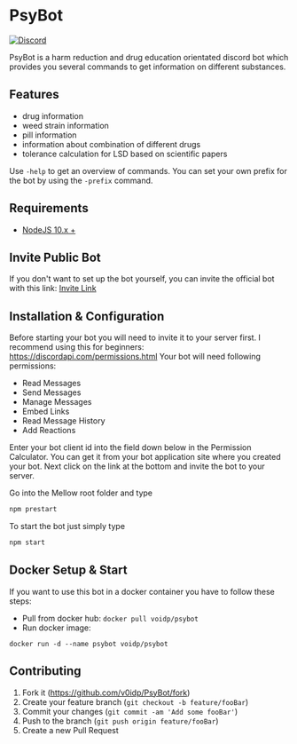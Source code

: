 # PsyBot

[![Discord](https://img.shields.io/badge/Discord-PsyBot-7289DA.svg?style=flat-square)](https://discord.gg/pvXZwfh)

PsyBot is a harm reduction and drug education orientated discord bot which provides you several commands to get information on different substances.

## Features

* drug information
* weed strain information
* pill information
* information about combination of different drugs
* tolerance calculation for LSD based on scientific papers

Use ``-help`` to get an overview of commands.
You can set your own prefix for the bot by using the ``-prefix`` command.

## Requirements

* [NodeJS 10.x +](https://nodejs.org/en/download/)

## Invite Public Bot

If you don't want to set up the bot yourself, you can invite the official bot with this link:
[Invite Link](https://discordapp.com/oauth2/authorize?client_id=618777826878947338&scope=bot&permissions=93248)

## Installation & Configuration

Before starting your bot you will need to invite it to your server first. I recommend using this for beginners: https://discordapi.com/permissions.html
Your bot will need following permissions:

* Read Messages
* Send Messages
* Manage Messages
* Embed Links
* Read Message History
* Add Reactions

Enter your bot client id into the field down below in the Permission Calculator. You can get it from your bot application site where you created your bot.
Next click on the link at the bottom and invite the bot to your server.

Go into the Mellow root folder and type
```sh
npm prestart
```

To start the bot just simply type
```sh
npm start
```

## Docker Setup & Start

If you want to use this bot in a docker container you have to follow these steps:
* Pull from docker hub: ``docker pull voidp/psybot``
* Run docker image:
```
docker run -d --name psybot voidp/psybot
```

## Contributing

1. Fork it (<https://github.com/v0idp/PsyBot/fork>)
2. Create your feature branch (`git checkout -b feature/fooBar`)
3. Commit your changes (`git commit -am 'Add some fooBar'`)
4. Push to the branch (`git push origin feature/fooBar`)
5. Create a new Pull Request